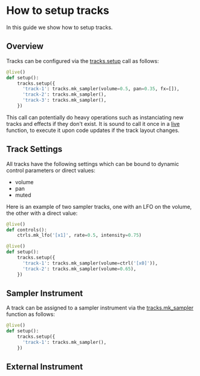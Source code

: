 # How to setup tracks

In this guide we show how to setup tracks.

## Overview

Tracks can be configured via the
[tracks.setup](/reference/tracks/#soir.tracks.setup) call as follows:

```python
@live()
def setup():
    tracks.setup({
      'track-1': tracks.mk_sampler(volume=0.5, pan=0.35, fx=[]),
      'track-2': tracks.mk_sampler(),
      'track-3': tracks.mk_sampler(),
    })
```

This call can potentially do heavy operations such as instanciating
new tracks and effects if they don't exist. It is sound to call it
once in a [live](/reference/soir/#soir.live) function, to execute it
upon code updates if the track layout changes.

## Track Settings

All tracks have the following settings which can be bound to dynamic
control parameters or direct values:

- volume
- pan
- muted

Here is an example of two sampler tracks, one with an LFO on the
volume, the other with a direct value:

```python
@live()
def controls():
    ctrls.mk_lfo('[x1]', rate=0.5, intensity=0.75)

@live()
def setup():
    tracks.setup({
      'track-1': tracks.mk_sampler(volume=ctrl('[x0]')),
      'track-2': tracks.mk_sampler(volume=0.65),
    })
```

## Sampler Instrument

A track can be assigned to a sampler instrument via the
[tracks.mk_sampler](/reference/tracks/#soir.tracks.mk_sampler)
function as follows:

```python
@live()
def setup():
    tracks.setup({
      'track-1': tracks.mk_sampler(),
    })
```

## External Instrument
